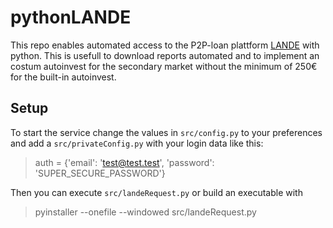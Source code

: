 # pythonLANDE

This repo enables automated access to the P2P-loan plattform [LANDE](https://lande.finance) with python. This is usefull to download reports automated and to implement an costum autoinvest for the secondary market without the minimum of 250€ for the built-in autoinvest.

## Setup
To start the service change the values in ``src/config.py`` to your preferences and add a ``src/privateConfig.py`` with your login data like this:

> auth = {'email': 'test@test.test', 'password': 'SUPER_SECURE_PASSWORD'}

Then you can execute ``src/landeRequest.py`` or build an executable with

> pyinstaller --onefile --windowed src/landeRequest.py